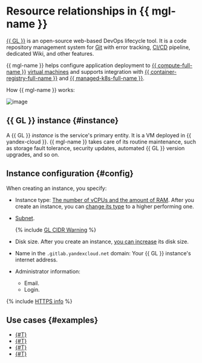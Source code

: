 # Resource relationships in {{ mgl-name }}

[{{ GL }}](https://about.gitlab.com/) is an open-source web-based DevOps lifecycle tool. It is a code repository management system for [Git](https://git-scm.com/) with error tracking, [CI/CD](https://en.wikipedia.org/wiki/CI/CD) pipeline, dedicated Wiki, and other features.

{{ mgl-name }} helps configure application deployment to [{{ compute-full-name }}](../../compute/) [virtual machines](../../compute/concepts/vm.md) and supports integration with [{{ container-registry-full-name }}](../../container-registry/) and [{{ managed-k8s-full-name }}](../../managed-kubernetes/).

How {{ mgl-name }} works:

![image](../../_assets/managed-gitlab/gitlab_schema_en.svg)

## {{ GL }} instance {#instance}

A {{ GL }} _instance_ is the service's primary entity. It is a VM deployed in {{ yandex-cloud }}. {{ mgl-name }} takes care of its routine maintenance, such as storage fault tolerance, security updates, automated {{ GL }} version upgrades, and so on.

## Instance configuration {#config}

When creating an instance, you specify:
* Instance type: [The number of vCPUs and the amount of RAM](../../compute/concepts/vm-platforms.md). After you create an instance, you can [change its type](../operations/instance/instance-update.md) to a higher performing one.
* [Subnet](../../vpc/concepts/network.md#subnet).

  {% include [GL CIDR Warning](../../_includes/managed-gitlab/cidr-note.md) %}

* Disk size. After you create an instance, [you can increase](../operations/instance/instance-update.md) its disk size.
* Name in the `.gitlab.yandexcloud.net` domain: Your {{ GL }} instance's internet address.
* Administrator information:
  * Email.
  * Login.

{% include [HTTPS info](../../_includes/managed-gitlab/note-https.md) %}


## Use cases {#examples}

* [{#T}](../tutorials/gitlab-lockbox-integration.md)
* [{#T}](../tutorials/ci-cd-serverless.md)
* [{#T}](../tutorials/install-gitlab-runner.md)
* [{#T}](../tutorials/gitlab-containers.md)